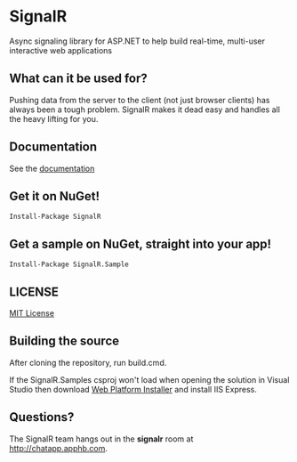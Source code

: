 # SignalR 
Async signaling library for ASP.NET to help build real-time, multi-user interactive web applications

## What can it be used for?
Pushing data from the server to the client (not just browser clients) has always been a tough problem. SignalR makes 
it dead easy and handles all the heavy lifting for you.

## Documentation
See the [documentation](https://github.com/SignalR/SignalR/wiki)

## Get it on NuGet!

    Install-Package SignalR

## Get a sample on NuGet, straight into your app!

	Install-Package SignalR.Sample
	
## LICENSE
[MIT License](https://github.com/SignalR/SignalR/blob/master/LICENSE.md)

## Building the source
After cloning the repository, run build.cmd.

If the SignalR.Samples csproj won't load when opening the solution in Visual Studio then 
download [Web Platform Installer](http://www.microsoft.com/web/downloads/platform.aspx) and install IIS Express.

## Questions?
The SignalR team hangs out in the **signalr** room at http://chatapp.apphb.com.